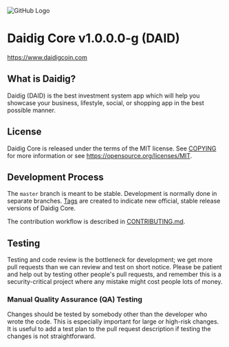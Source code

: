 ![GitHub Logo](http://explorer.daidigcoin.com/images/logo.png "Daidig")

Daidig Core v1.0.0.0-g (DAID)
===============================

https://www.daidigcoin.com

What is Daidig?
----------------

Daidig (DAID) is the best investment system app which will help you showcase your business, lifestyle, social, or shopping app in the best possible manner.

License
-------

Daidig Core is released under the terms of the MIT license. See [COPYING](COPYING) for more
information or see https://opensource.org/licenses/MIT.

Development Process
-------------------

The `master` branch is meant to be stable. Development is normally done in separate branches.
[Tags](https://github.com/DaidigCoin/DaidigCore/tags) are created to indicate new official,
stable release versions of Daidig Core.

The contribution workflow is described in [CONTRIBUTING.md](CONTRIBUTING.md).

Testing
-------

Testing and code review is the bottleneck for development; we get more pull
requests than we can review and test on short notice. Please be patient and help out by testing
other people's pull requests, and remember this is a security-critical project where any mistake might cost people
lots of money.

### Manual Quality Assurance (QA) Testing

Changes should be tested by somebody other than the developer who wrote the
code. This is especially important for large or high-risk changes. It is useful
to add a test plan to the pull request description if testing the changes is
not straightforward.